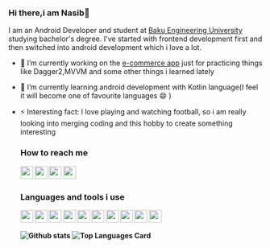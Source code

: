 ### Hi there,i am Nasib👋

I am an Android Developer and student at <a href="https://beu.edu.az/az">Baku Engineering University</a> studying bachelor's degree.
I've started with frontend development first and then switched into android development which i love a lot.

- 🔭 I’m currently working on the <a href="https://github.com/nesibeyyubov/e-commerce-app">e-commerce app</a> just for practicing things like Dagger2,MVVM and some other things i learned lately
- 🌱 I’m currently learning android development with Kotlin language(I feel it will become one of favourite languages :smile: )
- ⚡ Interesting fact: I love playing and watching football, so i am really looking into merging coding and this hobby to create something interesting

  <h3><b> How to reach me <b></h3>
  
  <a href="https://www.linkedin.com/in/nesib-eyyubov-4ba1b2181/"><img height="25" src="https://image.flaticon.com/icons/png/512/174/174857.png" target="_blank"></a>
  <a target="_blank" href="https://www.facebook.com/eyyubov.5/"><img height="25" src="https://e7.pngegg.com/pngimages/213/828/png-clipart-facebook-logo-facebook-messenger-logo-social-media-icon-facebook-icon-blue-text.png"></a>
  <a target="_blank" href="nesibeyyubov2000@gmail.com"><img height="25" src="https://www.freepnglogos.com/uploads/logo-gmail-png/logo-gmail-png-gmail-icon-download-png-and-vector-1.png"></a>
  <a target="_blank" href="https://github.com/nesibeyyubov"><img height="25" src="https://image.flaticon.com/icons/png/512/25/25231.png"></a>
  
  
  <h3><b> Languages and tools i use <b></h3>
  
  <a  href="https://www.linkedin.com/in/nesib-eyyubov-4ba1b2181/"><img height="25" src="https://upload.wikimedia.org/wikipedia/commons/thumb/7/74/Kotlin-logo.svg/1200px-Kotlin-logo.svg.png" target="_blank"></a>
  <a target="_blank" ><img height="25" src="https://cdn.iconscout.com/icon/free/png-512/java-43-569305.png"></a>
  <a target="_blank" ><img height="25" src="https://upload.wikimedia.org/wikipedia/commons/6/66/Android_robot.png"></a>
  <a target="_blank" ><img height="25" src="https://git-scm.com/images/logos/downloads/Git-Icon-1788C.png"></a>
  <a target="_blank" ><img height="25" src="https://upload.wikimedia.org/wikipedia/commons/thumb/9/97/Sqlite-square-icon.svg/1200px-Sqlite-square-icon.svg.png"></a>
<a target="_blank" ><img height="25" src="https://cdn.iconscout.com/icon/free/png-512/java-43-569305.png"></a>
  <a target="_blank" ><img height="25" src="https://upload.wikimedia.org/wikipedia/commons/thumb/3/34/Android_Studio_icon.svg/512px-Android_Studio_icon.svg.png"></a>
  <a target="_blank" ><img height="25" src="https://upload.wikimedia.org/wikipedia/commons/thumb/9/9a/Visual_Studio_Code_1.35_icon.svg/1024px-Visual_Studio_Code_1.35_icon.svg.png"></a>
  <a target="_blank" ><img height="25" src="https://www.kindpng.com/picc/m/765-7652239_react-native-svg-logo-hd-png-download.png"></a>
  <a target="_blank" ><img height="25" src="https://e7.pngegg.com/pngimages/87/538/png-clipart-javascript-scalable-graphics-logo-encapsulated-postscript-javascript-icon-text-logo.png"></a>
  
  ![Github stats](https://github-readme-stats.vercel.app/api?username=nesibeyyubov&theme=default&show_icons=true&count_private=true)
  ![Top Languages Card](https://github-readme-stats.vercel.app/api/top-langs/?username=nesibeyyubov&layout=compact)
